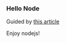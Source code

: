 ### Hello Node

Guided by [this article](http://www.admin10000.com/document/4066.html)

Enjoy nodejs!


